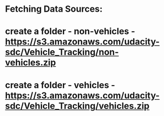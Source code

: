 # Fetching Data Sources:
# create a folder - non-vehicles - https://s3.amazonaws.com/udacity-sdc/Vehicle_Tracking/non-vehicles.zip
# create a folder - vehicles - https://s3.amazonaws.com/udacity-sdc/Vehicle_Tracking/vehicles.zip
